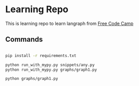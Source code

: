 # Learning Repo

This is learning repo to learn langraph from [Free Code Camp](https://www.youtube.com/watch?v=jGg_1h0qzaM)

## Commands

``` bash

pip install -r requirements.txt

python run_with_mypy.py snippets/any.py 
python run_with_mypy.py graphs/graph1.py

python graphs/graph1.py

```
